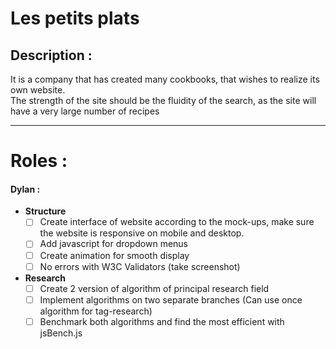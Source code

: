 # Les petits plats

## Description :

It is a company that has created many cookbooks, that wishes to realize its own website.<br>
The strength of the site should be the fluidity of the search, as the site will have a very large number of recipes

---


# Roles :


#### Dylan : 
- __Structure__
    - [ ] Create interface of website according to the mock-ups, make sure the website is responsive on mobile and desktop.
    - [ ] Add javascript for dropdown menus
    - [ ] Create animation for smooth display
    - [ ] No errors with W3C Validators (take screenshot)

- __Research__
    - [ ] Create 2 version of algorithm of principal research field
    - [ ] Implement algorithms on two separate branches (Can use once algorithm for tag-research)
    - [ ] Benchmark both algorithms and find the most efficient with jsBench.js